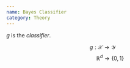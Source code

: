 ```yaml
---
name: Bayes Classifier
category: Theory
---
```


$g$ is the <i>classifier</i>.

$$g: \mathcal{X} \to \mathcal{Y}$$
$$~~~~~~~~~~\mathbb{R}^d \to \{0,1\}$$